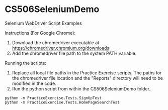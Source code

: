 # CS506SeleniumDemo
 Selenium WebDriver Script Examples
 
 Instructions (For Google Chrome):
 
 1. Download the chromedriver executable at https://chromedriver.chromium.org/downloads
 2. Add the chromedriver file path to the system PATH variable. 

Running the scripts:
1. Replace all local file paths in the Practice Exercise scripts. The paths for the chromedriver file location and the "Reports" directory will need to be modified in the code.
2. Run the python script from within the CS506SeleniumDemo folder.

```
python -m PracticeExercise.Tests.SignUpTest
python -m PracticeExercise.Tests.HomePageSearchTest
```
